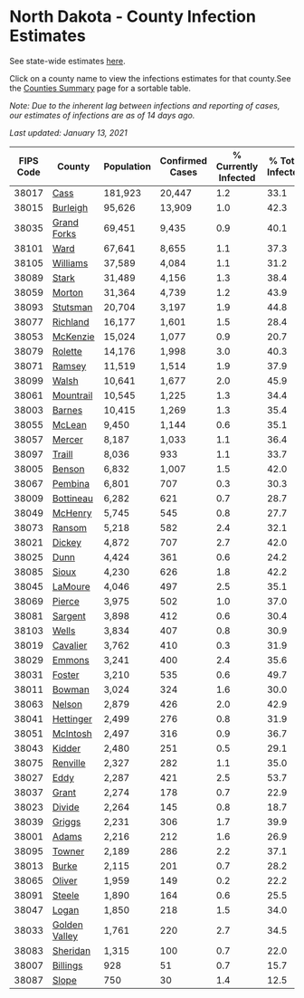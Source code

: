 # North Dakota - County Infection Estimates

See state-wide estimates [here](/infections/us-nd).

Click on a county name to view the infections estimates for that county.See the [Counties Summary](/infections/summary-counties) page for a sortable table.

*Note: Due to the inherent lag between infections and reporting of cases, our estimates of infections are as of 14 days ago.*

*Last updated: January 13, 2021*

|   FIPS Code |                         County |   Population |   Confirmed Cases |   % Currently Infected |   % Total Infected |
|-------------|--------------------------------|--------------|-------------------|------------------------|--------------------|
|       38017 |                   [Cass](cass) |      181,923 |            20,447 |                    1.2 |               33.1 |
|       38015 |           [Burleigh](burleigh) |       95,626 |            13,909 |                    1.0 |               42.3 |
|       38035 |     [Grand Forks](grand-forks) |       69,451 |             9,435 |                    0.9 |               40.1 |
|       38101 |                   [Ward](ward) |       67,641 |             8,655 |                    1.1 |               37.3 |
|       38105 |           [Williams](williams) |       37,589 |             4,084 |                    1.1 |               31.2 |
|       38089 |                 [Stark](stark) |       31,489 |             4,156 |                    1.3 |               38.4 |
|       38059 |               [Morton](morton) |       31,364 |             4,739 |                    1.2 |               43.9 |
|       38093 |           [Stutsman](stutsman) |       20,704 |             3,197 |                    1.9 |               44.8 |
|       38077 |           [Richland](richland) |       16,177 |             1,601 |                    1.5 |               28.4 |
|       38053 |           [McKenzie](mckenzie) |       15,024 |             1,077 |                    0.9 |               20.7 |
|       38079 |             [Rolette](rolette) |       14,176 |             1,998 |                    3.0 |               40.3 |
|       38071 |               [Ramsey](ramsey) |       11,519 |             1,514 |                    1.9 |               37.9 |
|       38099 |                 [Walsh](walsh) |       10,641 |             1,677 |                    2.0 |               45.9 |
|       38061 |         [Mountrail](mountrail) |       10,545 |             1,225 |                    1.3 |               34.4 |
|       38003 |               [Barnes](barnes) |       10,415 |             1,269 |                    1.3 |               35.4 |
|       38055 |               [McLean](mclean) |        9,450 |             1,144 |                    0.6 |               35.1 |
|       38057 |               [Mercer](mercer) |        8,187 |             1,033 |                    1.1 |               36.4 |
|       38097 |               [Traill](traill) |        8,036 |               933 |                    1.1 |               33.7 |
|       38005 |               [Benson](benson) |        6,832 |             1,007 |                    1.5 |               42.0 |
|       38067 |             [Pembina](pembina) |        6,801 |               707 |                    0.3 |               30.3 |
|       38009 |         [Bottineau](bottineau) |        6,282 |               621 |                    0.7 |               28.7 |
|       38049 |             [McHenry](mchenry) |        5,745 |               545 |                    0.8 |               27.7 |
|       38073 |               [Ransom](ransom) |        5,218 |               582 |                    2.4 |               32.1 |
|       38021 |               [Dickey](dickey) |        4,872 |               707 |                    2.7 |               42.0 |
|       38025 |                   [Dunn](dunn) |        4,424 |               361 |                    0.6 |               24.2 |
|       38085 |                 [Sioux](sioux) |        4,230 |               626 |                    1.8 |               42.2 |
|       38045 |             [LaMoure](lamoure) |        4,046 |               497 |                    2.5 |               35.1 |
|       38069 |               [Pierce](pierce) |        3,975 |               502 |                    1.0 |               37.0 |
|       38081 |             [Sargent](sargent) |        3,898 |               412 |                    0.6 |               30.4 |
|       38103 |                 [Wells](wells) |        3,834 |               407 |                    0.8 |               30.9 |
|       38019 |           [Cavalier](cavalier) |        3,762 |               410 |                    0.3 |               31.9 |
|       38029 |               [Emmons](emmons) |        3,241 |               400 |                    2.4 |               35.6 |
|       38031 |               [Foster](foster) |        3,210 |               535 |                    0.6 |               49.7 |
|       38011 |               [Bowman](bowman) |        3,024 |               324 |                    1.6 |               30.0 |
|       38063 |               [Nelson](nelson) |        2,879 |               426 |                    2.0 |               42.9 |
|       38041 |         [Hettinger](hettinger) |        2,499 |               276 |                    0.8 |               31.9 |
|       38051 |           [McIntosh](mcintosh) |        2,497 |               316 |                    0.9 |               36.7 |
|       38043 |               [Kidder](kidder) |        2,480 |               251 |                    0.5 |               29.1 |
|       38075 |           [Renville](renville) |        2,327 |               282 |                    1.1 |               35.0 |
|       38027 |                   [Eddy](eddy) |        2,287 |               421 |                    2.5 |               53.7 |
|       38037 |                 [Grant](grant) |        2,274 |               178 |                    0.7 |               22.9 |
|       38023 |               [Divide](divide) |        2,264 |               145 |                    0.8 |               18.7 |
|       38039 |               [Griggs](griggs) |        2,231 |               306 |                    1.7 |               39.9 |
|       38001 |                 [Adams](adams) |        2,216 |               212 |                    1.6 |               26.9 |
|       38095 |               [Towner](towner) |        2,189 |               286 |                    2.2 |               37.1 |
|       38013 |                 [Burke](burke) |        2,115 |               201 |                    0.7 |               28.2 |
|       38065 |               [Oliver](oliver) |        1,959 |               149 |                    0.2 |               22.2 |
|       38091 |               [Steele](steele) |        1,890 |               164 |                    0.6 |               25.5 |
|       38047 |                 [Logan](logan) |        1,850 |               218 |                    1.5 |               34.0 |
|       38033 | [Golden Valley](golden-valley) |        1,761 |               220 |                    2.7 |               34.5 |
|       38083 |           [Sheridan](sheridan) |        1,315 |               100 |                    0.7 |               22.0 |
|       38007 |           [Billings](billings) |          928 |                51 |                    0.7 |               15.7 |
|       38087 |                 [Slope](slope) |          750 |                30 |                    1.4 |               12.5 |